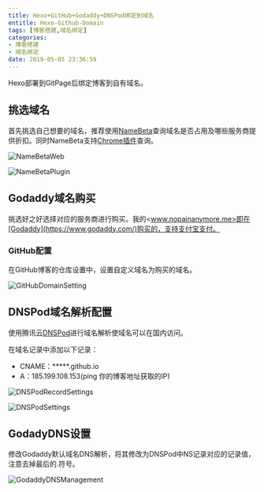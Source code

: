 ```yaml
---
title: Hexo+GitHub+Godaddy+DNSPod绑定到域名
entitle: Hexo-Github-Domain
tags: [博客搭建,域名绑定]
categories:
- 博客搭建
- 域名绑定
date: 2019-05-05 23:36:59
---
```


Hexo部署到GitPage后绑定博客到自有域名。

<!--more-->

## 挑选域名

首先挑选自己想要的域名，推荐使用[NameBeta](https://namebeta.com/)查询域名是否占用及哪些服务商提供折扣。同时NameBeta支持[Chrome插件](https://chrome.google.com/webstore/detail/namebeta-smart-domain-too/opndpgdlkdoeiajepgfdnjedknaohhmg)查询。

![NameBetaWeb](https://nopainanymore.oss-cn-hangzhou.aliyuncs.com/GitPages/NameBetaWeb.PNG?x-oss-process=style/sw-white "NameBeta网页")

![NameBetaPlugin](https://nopainanymore.oss-cn-hangzhou.aliyuncs.com/GitPages/NameBetaPlugin.PNG?x-oss-process=style/sw-white  "NameBeta Chrome插件")

## Godaddy域名购买

挑选好之好选择对应的服务商进行购买。我的<www.nopainanymore.me>即在[Godaddy](https://www.godaddy.com/)购买的，支持支付宝支付。

### GitHub配置

在GitHub博客的仓库设置中，设置自定义域名为购买的域名。

![GitHubDomainSetting](https://nopainanymore.oss-cn-hangzhou.aliyuncs.com/GitPages/GitHubDomainSetting.png?x-oss-process=style/sw-white "GitHubDomainSetting")

## DNSPod域名解析配置

使用腾讯云[DNSPod](https://www.dnspod.cn/)进行域名解析使域名可以在国内访问。

在域名记录中添加以下记录：
* CNAME：*****.github.io
* A：185.199.108.153(ping 你的博客地址获取的IP)

![DNSPodRecordSettings](https://nopainanymore.oss-cn-hangzhou.aliyuncs.com/GitPages/DNSPodRecordSettings.png?x-oss-process=style/sw-white "DNSPodRecordSettings")

![DNSPodSettings](https://nopainanymore.oss-cn-hangzhou.aliyuncs.com/GitPages/DNSPodSettings.PNG?x-oss-process=style/sw-white "DNSPodSettings")

## GodadyDNS设置

修改Godaddy默认域名DNS解析，将其修改为DNSPod中NS记录对应的记录值，注意去掉最后的.符号。

![GodaddyDNSManagement](https://nopainanymore.oss-cn-hangzhou.aliyuncs.com/GitPages/GodaddyDNSManagement.PNG?x-oss-process=style/sw-white " GodaddyDNSManagement")
